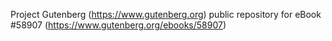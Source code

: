 Project Gutenberg (https://www.gutenberg.org) public repository for
eBook #58907 (https://www.gutenberg.org/ebooks/58907)
